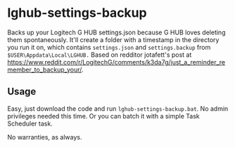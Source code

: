 # lghub-settings-backup
Backs up your Logitech G HUB settings.json because G HUB loves deleting them spontaneously. It'll create a folder with a timestamp in the directory you run it on, which contains ``settings.json`` and ``settings.backup`` from ``$USER\Appdata\Local\LGHUB.`` Based on redditor jotafett's post at https://www.reddit.com/r/LogitechG/comments/k3da7g/just_a_reminder_remember_to_backup_your/.

## Usage
Easy, just download the code and run ``lghub-settings-backup.bat``. No admin privileges needed this time. Or you can batch it with a simple Task Scheduler task.

No warranties, as always.
